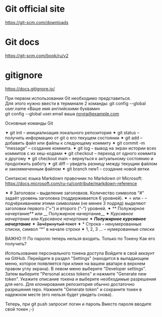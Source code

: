 # Git official site
https://git-scm.com/downloads

# Git docs
https://git-scm.com/book/ru/v2

# gitignore
https://docs.gitignore.io/

При первом использовании Git необходимо представиться.  
Для этого нужно ввести в терминале 2 команды:
git config --global user.name «Ваше имя английскими буквами»  
git config --global user.email ваша почта@example.com

Основные команды Git

✦	git init – инициализация локального репозитория
✦	git status – получить информацию от git о его текущем состоянии
✦	git add – добавить файл или файлы к следующему коммиту
✦	git commit -m “message” – создание коммита.
✦	git log – вывод на экран истории всех коммитов с их хеш-кодами
✦	git checkout – переход от одного коммита к другому
✦	git checkout main – вернуться к актуальному состоянию и продолжить работу
✦	git diff – увидеть разницу между текущим файлом и закоммиченным файлом
✦	git branch new1 – создание новой ветки 


Синтаксис языка Markdown
правочник по Markdown от Microsoft:
https://docs.microsoft.com/ru-ru/contribute/markdown-reference
 
✦	# Заголовок – выделение заголовков. Количество символов “#” задаёт уровень заголовка  (поддерживается 6 уровней).
✦	= или - – подчёркиванием этими символами (не менее 3 подряд) выделяют заголовки  первого (“=”) и второго (“-”) уровней.
✦	** Полужирное начертание** или __ Полужирное начертание__
✦	*Курсивное начертание* или _Курсивное начертание_
✦	***Полужирное курсивное начертание***
✦	~~Зачёркнутый текст~~
✦	* Строка – ненумерованные списки, символ “*” в начале строки
✦	1, 2, 3 … – нумерованные списки



ВАЖНО !!!
По паролю теперь нельзя входить.
Только по Токену
Как его получить?

Использование персонального токена доступа
Войдите в свой аккаунт на GitHub.
Перейдите в раздел "Settings" (находится в выпадающем меню, которое появляется при клике на вашем аватаре в верхнем правом углу экрана).
В левом меню выберите "Developer settings".
Затем выберите "Personal access tokens" и нажмите "Generate new token".
Укажите описание токена и выберите необходимые разрешения для него. Для клонирования репозитория обычно достаточно разрешения repo.
Нажмите "Generate token" и сохраните токен в надежном месте (его нельзя будет увидеть снова).

Теперь, при git push запросит логин и пароль
Вместо пароля вводите свой токен ;-)
